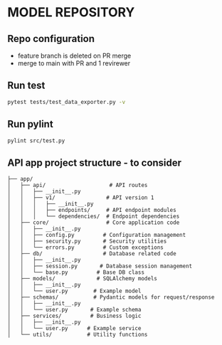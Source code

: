 # MODEL REPOSITORY

## Repo configuration

- feature branch is deleted on PR merge
- merge to main with PR and 1 revirewer

## Run test

```bash
pytest tests/test_data_exporter.py -v
```

## Run pylint

```bash
pylint src/test.py    
```



## API app project structure - to consider
```
├── app/
│   ├── api/                    # API routes
│   │   ├── __init__.py
│   │   ├── v1/                # API version 1
│   │   │   ├── __init__.py
│   │   │   ├── endpoints/     # API endpoint modules
│   │   │   └── dependencies/  # Endpoint dependencies
│   ├── core/                  # Core application code
│   │   ├── __init__.py
│   │   ├── config.py         # Configuration management
│   │   ├── security.py       # Security utilities
│   │   └── errors.py         # Custom exceptions
│   ├── db/                   # Database related code
│   │   ├── __init__.py
│   │   ├── session.py       # Database session management
│   │   └── base.py         # Base DB class
│   ├── models/             # SQLAlchemy models
│   │   ├── __init__.py
│   │   └── user.py        # Example model
│   ├── schemas/           # Pydantic models for request/response
│   │   ├── __init__.py
│   │   └── user.py       # Example schema
│   ├── services/         # Business logic
│   │   ├── __init__.py
│   │   └── user.py      # Example service
│   └── utils/           # Utility functions